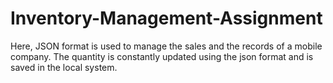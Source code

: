 # Inventory-Management-Assignment

Here, JSON format is used to manage the sales and the records of a mobile company.
The quantity is constantly updated using the json format and is saved in the local system.
